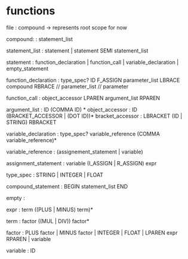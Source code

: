# functions

file                    : compound -> represents root scope for now

compound:               : statement_list

statement_list          : statement 
                        | statement SEMI statement_list 

statement               : function_declaration 
                        | function_call
                        | variable_declaration
                        | empty_statement

function_declaration    : type_spec? ID F_ASSIGN parameter_list LBRACE compound RBRACE
// parameter_list
// parameter

function_call           : object_accessor LPAREN argument_list RPAREN

argument_list           : ID (COMMA ID) *
object_accessor         : ID (BRACKET_ACCESSOR | (DOT ID))*
bracket_accessor        : LBRACKET (ID | STRING) RBRACKET

variable_declaration    : type_spec? variable_reference (COMMA variable_reference)* 

variable_reference      : (assignement_statement | variable)

assignment_statement    : variable (I_ASSIGN | R_ASSIGN) expr

type_spec               : STRING 
                        | INTEGER 
                        | FLOAT

compound_statement      : BEGIN statement_list END



empty                   :

expr                    : term ((PLUS | MINUS) term)*

term                    : factor ((MUL | DIV)) factor*

factor                  : PLUS factor
                        | MINUS factor
                        | INTEGER
                        | FLOAT
                        | LPAREN expr RPAREN
                        | variable

variable                : ID